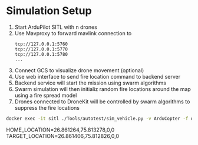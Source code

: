 # Simulation Setup

1. Start ArduPilot SITL with n drones
2. Use Mavproxy to forward mavlink connection to
   ```
   tcp://127.0.0.1:5760
   tcp://127.0.0.1:5770
   tcp://127.0.0.1:5780
   ...
   ```
3. Connect GCS to visualize drone movement (optional)
4. Use web interface to send fire location command to backend server
5. Backend service will start the mission using swarm algorithms
6. Swarm simulation will then initializ random fire locations around the map using a fire spread model
7. Drones connected to DroneKit will be controlled by swarm algorithms to suppress the fire locations


```bash
docker exec -it sitl ./Tools/autotest/sim_vehicle.py -v ArduCopter -f quad -l 26.861264,75.813278,0,0 -w --instance 0 --mavproxy-args="--out udp:host.docker.internal:14550 --out udp:host.docker.internal:14551 --state-basedir=/tmp/mavlink-sitl0"
```

HOME_LOCATION=26.861264,75.813278,0,0
TARGET_LOCATION=26.861406,75.812826,0,0